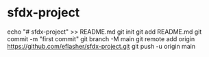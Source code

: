 # sfdx-project
echo "# sfdx-project" >> README.md
git init
git add README.md
git commit -m "first commit"
git branch -M main
git remote add origin https://github.com/eflasher/sfdx-project.git
git push -u origin main
